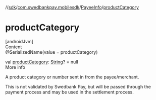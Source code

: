 //[sdk](../../../index.md)/[com.swedbankpay.mobilesdk](../index.md)/[PayeeInfo](index.md)/[productCategory](product-category.md)



# productCategory  
[androidJvm]  
Content  
@SerializedName(value = productCategory)  
  
val [productCategory](product-category.md): [String](https://kotlinlang.org/api/latest/jvm/stdlib/kotlin/-string/index.html)? = null  
More info  


A product category or number sent in from the payee/merchant.



This is not validated by Swedbank Pay, but will be passed through the payment process and may be used in the settlement process.

  



